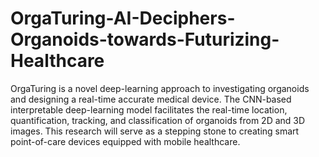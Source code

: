 # OrgaTuring-AI-Deciphers-Organoids-towards-Futurizing-Healthcare
OrgaTuring is a novel deep-learning approach to investigating organoids and designing a real-time accurate medical device. The CNN-based interpretable deep-learning model facilitates the real-time location, quantification, tracking, and classification of organoids from 2D and 3D images. This research will serve as a stepping stone to creating smart point-of-care devices equipped with mobile healthcare.
